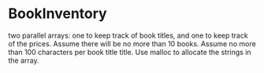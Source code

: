 # BookInventory

two parallel arrays: one to keep track of book titles, and one to keep track of the prices. 
Assume there will be no more than 10 books. 
Assume no more than 100 characters per book title title. 
Use malloc to allocate the strings in the array. 
